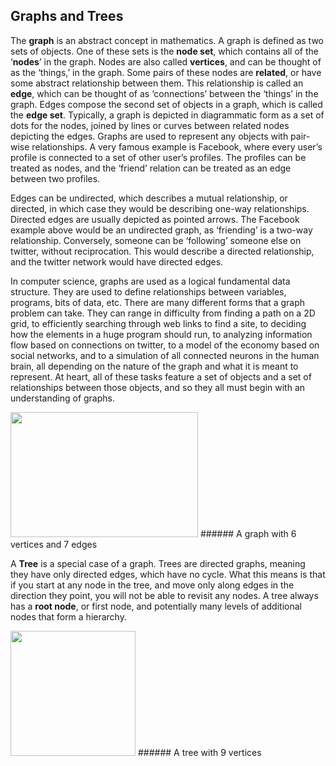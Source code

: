 ## Graphs and Trees

The **graph** is an abstract concept in mathematics. A graph is defined as two sets of objects. One of these sets is the **node set**, which contains all of the ‘**nodes**’ in the graph. Nodes are also called **vertices**, and can be thought of as the ‘things,’ in the graph. Some pairs of these nodes are **related**, or have some abstract relationship between them. This relationship is called an **edge**, which can be thought of as ‘connections’ between the ‘things’ in the graph. Edges compose the second set of objects in a graph, which is called the **edge set**. Typically, a graph is depicted in diagrammatic form as a set of dots for the nodes, joined by lines or curves between related nodes depicting the edges. Graphs are used to represent any objects with pair-wise relationships. A very famous example is Facebook, where every user’s profile is connected to a set of other user’s profiles. The profiles can be treated as nodes, and the ‘friend’ relation can be treated as an edge between two profiles.


Edges can be undirected, which describes a mutual relationship, or directed, in which case they would be describing one-way relationships. Directed edges are usually depicted as pointed arrows. The Facebook example above would be an undirected graph, as ‘friending’ is a two-way relationship. Conversely, someone can be ‘following’ someone else on twitter, without reciprocation. This would describe a directed relationship, and the twitter network would have directed edges. 


In computer science, graphs are used as a logical fundamental data structure. They are used to define relationships between variables, programs, bits of data, etc. There are many different forms that a graph problem can take. They can range in difficulty from finding a path on a 2D grid, to efficiently searching through web links to find a site, to deciding how the elements in a huge program should run, to analyzing information flow based on connections on twitter, to a model of the economy based on social networks, and to a simulation of all connected neurons in the human brain, all depending on the nature of the graph and what it is meant to represent. At heart, all of these tasks feature a set of objects and a set of relationships between those objects, and so they all must begin with an understanding of graphs. 


<img src="/assets/image11.png" width="300" height="200" />
###### A graph with 6 vertices and 7 edges


A **Tree** is a special case of a graph. Trees are directed graphs, meaning they have only directed edges, which have no cycle. What this means is that if you start at any node in the tree, and move only along edges in the direction they point, you will not be able to revisit any nodes. A tree always has a **root node**, or first node, and potentially many levels of additional nodes that form a hierarchy.


<img src="/assets/image05.png" width="200" height="200" />
###### A tree with 9 vertices
